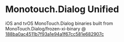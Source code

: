 # Monotouch.Dialog Unified #

iOS and tvOS MonoTouch.Dialog binaries built from MonoTouch.Dialog/frozen-xi-binary @ [188ba0ac4511b7f93a1e94a1f67cc581e682907c](https://github.com/migueldeicaza/MonoTouch.Dialog/commit/188ba0ac4511b7f93a1e94a1f67cc581e682907c)